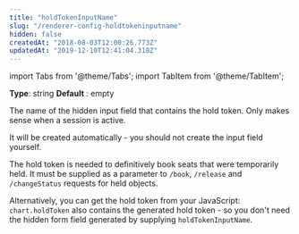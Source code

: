```yaml
---
title: "holdTokenInputName"
slug: "/renderer-config-holdtokeninputname"
hidden: false
createdAt: "2018-08-03T12:00:26.773Z"
updatedAt: "2019-12-10T12:41:04.318Z"
---
```


import Tabs from '@theme/Tabs';
import TabItem from '@theme/TabItem';

**Type**: string
**Default** : empty

The name of the hidden input field that contains the hold token. Only makes sense when a session is active. 

It will be created automatically - you should not create the input field yourself.

The hold token is needed to definitively book seats that were temporarily held. It must be supplied as a parameter to `/book`, `/release` and `/changeStatus` requests for held objects.

Alternatively, you can get the hold token from your JavaScript: `chart.holdToken` also contains the generated hold token - so you don't need the hidden form field generated by supplying `holdTokenInputName`.

